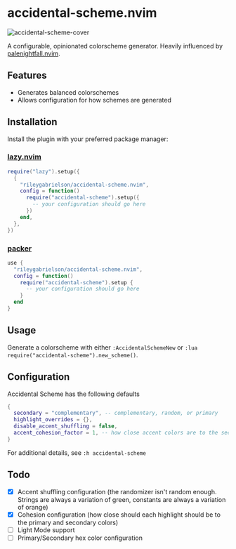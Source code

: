 # accidental-scheme.nvim

![accidental-scheme-cover](https://user-images.githubusercontent.com/65042525/217168433-8a303a74-8432-4bff-964d-40fed03b04fe.jpeg)

A configurable, opinionated colorscheme generator. Heavily influenced by [palenightfall.nvim](https://github.com/JoosepAlviste/palenightfall.nvim).

## Features

- Generates balanced colorschemes
- Allows configuration for how schemes are generated

## Installation

Install the plugin with your preferred package manager:

### [lazy.nvim](https://github.com/folke/lazy.nvim)

```lua
require("lazy").setup({
  {
    "rileygabrielson/accidental-scheme.nvim",
    config = function()
      require("accidental-scheme").setup({
        -- your configuration should go here
      })
    end,
  },
})
```

### [packer](https://github.com/wbthomason/packer.nvim)

```lua
use {
  "rileygabrielson/accidental-scheme.nvim",
  config = function()
    require("accidental-scheme").setup {
      -- your configuration should go here
    }
  end
}
```

## Usage

Generate a colorscheme with either `:AccidentalSchemeNew` or `:lua require("accidental-scheme").new_scheme()`.

## Configuration

Accidental Scheme has the following defaults

```lua
{
  secondary = "complementary", -- complementary, random, or primary
  highlight_overrides = {},
  disable_accent_shuffling = false,
  accent_cohesion_factor = 1, -- how close accent colors are to the secondary color
}
```

For additional details, see `:h accidental-scheme`

## Todo

- [x] Accent shuffling configuration (the randomizer isn't random enough. Strings are always a variation of green, constants are always a variation of orange)
- [x] Cohesion configuration (how close should each highlight should be to the primary and secondary colors)
- [ ] Light Mode support
- [ ] Primary/Secondary hex color configuration
